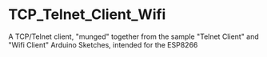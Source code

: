 # TCP_Telnet_Client_Wifi
A TCP/Telnet client, "munged" together from the sample "Telnet Client" and "Wifi Client" Arduino Sketches, intended for the ESP8266
